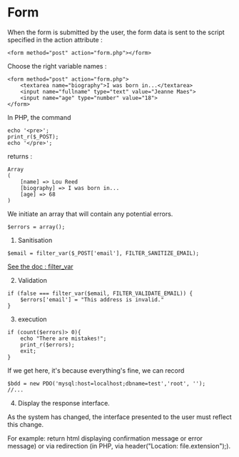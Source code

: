 # Form

When the form is submitted by the user, the form data is sent to the script specified in the action attribute :
```
<form method="post" action="form.php"></form>
```

Choose the right variable names :
```
<form method="post" action="form.php">
    <textarea name="biography">I was born in...</textarea>
    <input name="fullname" type="text" value="Jeanne Maes">
    <input name="age" type="number" value="18">
</form>
```

In PHP, the command

```
echo '<pre>';
print_r($_POST);
echo '</pre>';
```

returns :
```
Array
(
    [name] => Lou Reed
    [biography] => I was born in...
    [age] => 68
)
```


We initiate an array that will contain any potential errors.
```
$errors = array();
```

1. Sanitisation
```
$email = filter_var($_POST['email'], FILTER_SANITIZE_EMAIL);
```

[See the doc : filter_var](https://www.php.net/manual/en/filter.filters.sanitize.php) 



2. Validation
```
if (false === filter_var($email, FILTER_VALIDATE_EMAIL)) {
    $errors['email'] = "This address is invalid."
}
```

3. execution
```
if (count($errors)> 0){
    echo "There are mistakes!";
    print_r($errors);
    exit;
}
```


If we get here, it's because everything's fine, we can record
```
$bdd = new PDO('mysql:host=localhost;dbname=test','root', '');
//...
```

4. Display the response interface.

As the system has changed, the interface presented to the user must reflect this change.

For example: return html displaying confirmation message or error message) or via redirection (in PHP, via  header("Location: file.extension");).


</pre>
